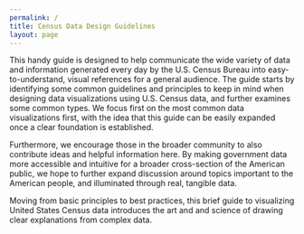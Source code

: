 ```yaml
---
permalink: /
title: Census Data Design Guidelines
layout: page
---
```


This handy guide is designed to help communicate the wide variety of data and information generated every day by the U.S. Census Bureau into easy-to-understand, visual references for a general audience.  The guide starts by identifying some common guidelines and principles to keep in mind when designing data visualizations using U.S. Census data, and further examines some common types. We focus first on the most common data visualizations first, with the idea that this guide can be easily expanded once a clear foundation is established.

Furthermore, we encourage those in the broader community to also contribute ideas and helpful information here. By making government data more accessible and intuitive for a broader cross-section of the American public, we hope to further expand discussion around topics important to the American people, and illuminated through real, tangible data.

Moving from basic principles to best practices, this brief guide to visualizing United States Census data introduces the art and and science of drawing clear explanations from complex data.
